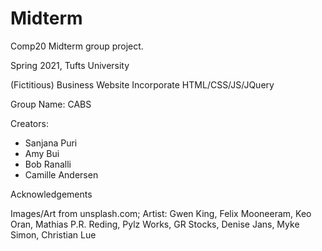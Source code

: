 # Midterm
Comp20 Midterm group project. 

Spring 2021, Tufts University

(Fictitious) Business Website
Incorporate HTML/CSS/JS/JQuery

Group Name: CABS

Creators:
- Sanjana Puri
- Amy Bui
- Bob Ranalli
- Camille Andersen

Acknowledgements

  Images/Art from unsplash.com; Artist: Gwen King, Felix Mooneeram, Keo Oran, Mathias P.R. Reding, Pylz Works, GR Stocks, Denise Jans, Myke Simon, Christian Lue

